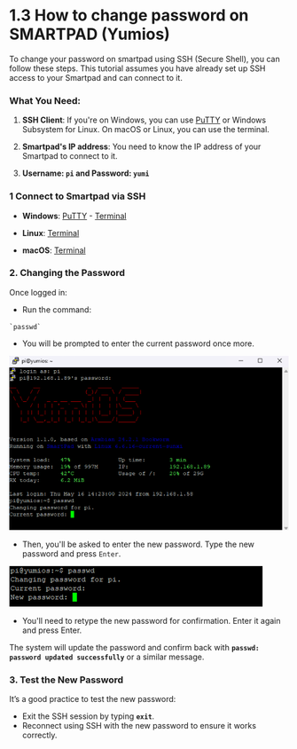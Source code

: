 # 1.3 How to change password on SMARTPAD (Yumios)

To change your password on smartpad using SSH (Secure Shell), you can follow these steps. This tutorial assumes you have already set up SSH access to your Smartpad and can connect to it.

### What You Need:

1. **SSH Client**: If you're on Windows, you can use [PuTTY](https://www.chiark.greenend.org.uk/~sgtatham/putty/latest.html) or Windows Subsystem for Linux. On macOS or Linux, you can use the terminal.

2. **Smartpad's IP address**: You need to know the IP address of your Smartpad to connect to it.

3. **Username: `pi` and Password: `yumi`**

### 1 Connect to Smartpad via SSH

- **Windows**: [PuTTY](https://github.com/Yumi-Lab/yumi-wiki/blob/main/docs/SmartPI/SmartPI_Connect_Ssh.md#131-windows-with-putty) - [Terminal](https://github.com/Yumi-Lab/yumi-wiki/blob/main/docs/SmartPI/SmartPI_Connect_Ssh.md#132-windows-terminal-command-prompt-or-powershell)

- **Linux**: [Terminal](https://github.com/Yumi-Lab/yumi-wiki/blob/main/docs/SmartPI/SmartPI_Connect_Ssh.md#132-windows-terminal-command-prompt-or-powershell)

- **macOS**: [Terminal](https://github.com/Yumi-Lab/yumi-wiki/blob/main/docs/SmartPI/SmartPI_Connect_Ssh.md#134-macos-terminal)


### 2. Changing the Password

Once logged in:
- Run the command:

```
`passwd`
```

- You will be prompted to enter the current password once more.

![change_password_smartpad_1](../../img/KlipperSmartPad/Change_password/change_password_smartpad_1.png)

- Then, you'll be asked to enter the new password. Type the new password and press `Enter`.

![change_password_smartpad_2](../../img/KlipperSmartPad/Change_password/change_password_smartpad_2.png)

- You'll need to retype the new password for confirmation. Enter it again and press Enter.

The system will update the password and confirm back with **`passwd: password updated successfully`** or a similar message.

### 3. Test the New Password

It’s a good practice to test the new password:
- Exit the SSH session by typing **`exit`**.
- Reconnect using SSH with the new password to ensure it works correctly.

